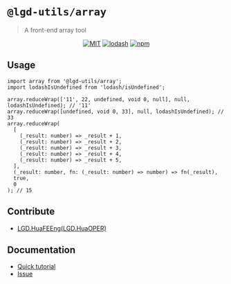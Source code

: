 <!--
 * @Author: shiconghua
 * @Alias: LGD.HuaFEEng
 * @Date: 2021-09-10 20:12:33
 * @LastEditTime: 2021-09-10 21:54:25
 * @LastEditors: shiconghua
 * @Description: file content
 * @FilePath: \lgd-utils\packages\array\README.md
-->
# `@lgd-utils/array`

> A front-end array tool

<div align="center">

[![MIT](https://img.shields.io/badge/license-MIT-000000.svg)](https://opensource.org/licenses/MIT/)
[![lodash](https://img.shields.io/badge/lodash-4-green.svg)](https://github.com/lodash/lodash)
[![npm](https://img.shields.io/npm/dt/@lgd-utils/array)](https://www.npmjs.com/package/@lgd-utils/array)

</div>

## Usage

```
import array from '@lgd-utils/array';
import lodashIsUndefined from 'lodash/isUndefined';

array.reduceWrap(['11', 22, undefined, void 0, null], null, lodashIsUndefined); // '11'
array.reduceWrap([undefined, void 0, 33], null, lodashIsUndefined); // 33
array.reduceWrap(
  [
    (_result: number) => _result + 1,
    (_result: number) => _result + 2,
    (_result: number) => _result + 3,
    (_result: number) => _result + 4,
    (_result: number) => _result + 5,
  ],
  (_result: number, fn: (_result: number) => number) => fn(_result),
  true,
  0
); // 15
```

## Contribute

- [LGD.HuaFEEng(LGD.HuaOPER)][blog]

## Documentation

- [Quick tutorial](https://github.com/LGDHuaOPER/lgd-utils/tree/main/packages/array#readme)
- [Issue](https://github.com/LGDHuaOPER/lgd-utils/issues)

[blog]: https://lgdhuaoper.github.io/ '敬昭的博客'
